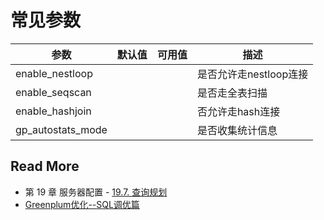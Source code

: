 # 常见参数

| 参数              | 默认值 | 可用值 | 描述                   |
| ----------------- | ------ | ------ | ---------------------- |
| enable_nestloop   |        |        | 是否允许走nestloop连接 |
| enable_seqscan    |        |        | 是否走全表扫描         |
| enable_hashjoin   |        |        | 否允许走hash连接       |
| gp_autostats_mode |        |        | 是否收集统计信息       |



## Read More

- 第 19 章 服务器配置 - [19.7. 查询规划](http://www.postgres.cn/docs/10/runtime-config-query.html)
- [Greenplum优化--SQL调优篇](https://blog.csdn.net/u012948976/article/details/52695397)